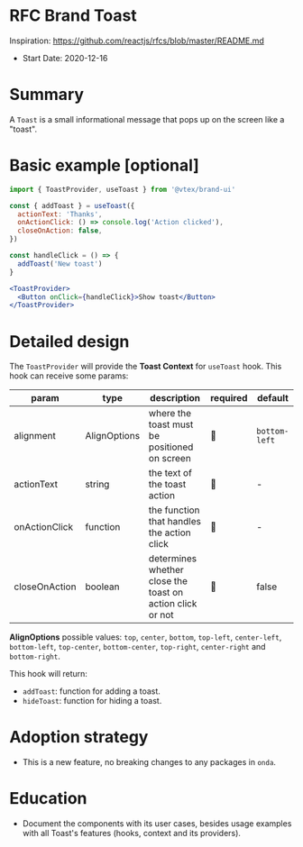 # RFC Brand Toast

Inspiration: https://github.com/reactjs/rfcs/blob/master/README.md

- Start Date: 2020-12-16

# Summary

A `Toast` is a small informational message that pops up on the screen like a "toast".

# Basic example [optional]

```jsx
import { ToastProvider, useToast } from '@vtex/brand-ui'

const { addToast } = useToast({
  actionText: 'Thanks',
  onActionClick: () => console.log('Action clicked'),
  closeOnAction: false,
})

const handleClick = () => {
  addToast('New toast')
}

<ToastProvider>
  <Button onClick={handleClick}>Show toast</Button>
</ToastProvider>
```

# Detailed design

The `ToastProvider` will provide the **Toast Context** for `useToast` hook. This hook can receive some params:

| param     | type      | description                 | required | default |
| --------- | --------- | --------------------------- | -------- | -------- |
| alignment | AlignOptions | where the toast must be positioned on screen | 🚫       | `bottom-left` |
| actionText | string | the text of the toast action | 🚫       | - |
| onActionClick | function | the function that handles the action click | 🚫       | - |
| closeOnAction | boolean | determines whether close the toast on action click or not | 🚫       | false |

**AlignOptions** possible values: `top`, `center`, `bottom`, `top-left`, `center-left`, `bottom-left`, `top-center`, `bottom-center`, `top-right`, `center-right` and `bottom-right`.

This hook will return:

- `addToast`: function for adding a toast.
- `hideToast`: function for hiding a toast.

# Adoption strategy

- This is a new feature, no breaking changes to any packages in `onda`.

# Education

- Document the components with its user cases, besides usage examples with all Toast's features (hooks, context and its providers).
